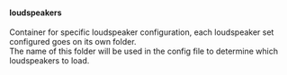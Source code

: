 #### loudspeakers
Container for specific loudspeaker configuration, each loudspeaker set configured goes on its own folder.  
The name of this folder will be used in the config file to determine which loudspeakers to load.
